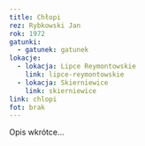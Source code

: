 ```yaml
---
title: Chłopi
rez: Rybkowski Jan
rok: 1972
gatunki: 
  - gatunek: gatunek
lokacje:
  - lokacja: Lipce Reymontowskie
    link: lipce-reymontowskie
  - lokacja: Skierniewice
    link: skierniewice
link: chlopi
fot: brak
---
```

Opis wkrótce…